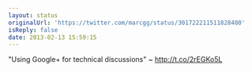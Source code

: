```yaml
---
layout: status
originalUrl: 'https://twitter.com/marcgg/status/301722211511828480'
isReply: false
date: 2013-02-13 15:59:15
---
```


"Using Google+ for technical discussions" ~ http://t.co/2rEGKo5L
